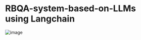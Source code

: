 # RBQA-system-based-on-LLMs using Langchain

![image](https://github.com/EL-MEHDI-git/RBQA-system-based-on-LLMs/assets/66147690/8915a6b0-9528-47c2-be74-fa6f6f777589)
